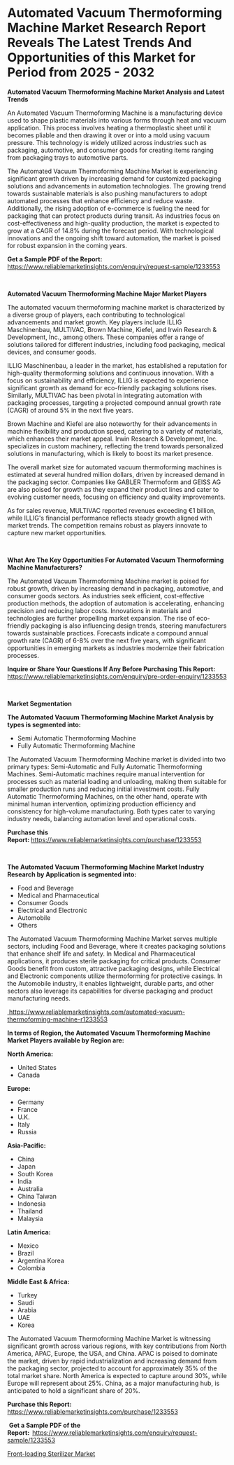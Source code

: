 <p><h1>Automated Vacuum Thermoforming Machine Market Research Report Reveals The Latest Trends And Opportunities of this Market for Period from 2025 - 2032</h1></p><p><strong>Automated Vacuum Thermoforming Machine Market Analysis and Latest Trends</strong></p>
<p><p>An Automated Vacuum Thermoforming Machine is a manufacturing device used to shape plastic materials into various forms through heat and vacuum application. This process involves heating a thermoplastic sheet until it becomes pliable and then drawing it over or into a mold using vacuum pressure. This technology is widely utilized across industries such as packaging, automotive, and consumer goods for creating items ranging from packaging trays to automotive parts.</p><p>The Automated Vacuum Thermoforming Machine Market is experiencing significant growth driven by increasing demand for customized packaging solutions and advancements in automation technologies. The growing trend towards sustainable materials is also pushing manufacturers to adopt automated processes that enhance efficiency and reduce waste. Additionally, the rising adoption of e-commerce is fueling the need for packaging that can protect products during transit. As industries focus on cost-effectiveness and high-quality production, the market is expected to grow at a CAGR of 14.8% during the forecast period. With technological innovations and the ongoing shift toward automation, the market is poised for robust expansion in the coming years.</p></p>
<p><strong>Get a Sample PDF of the Report:&nbsp;</strong> <a href="https://www.reliablemarketinsights.com/enquiry/request-sample/1233553?utm_campaign=3286&utm_medium=2&utm_source=Github&utm_content=ia&utm_term=11042025&utm_id=automated-vacuum-thermoforming-machine">https://www.reliablemarketinsights.com/enquiry/request-sample/1233553</a></p>
<p>&nbsp;</p>
<p><strong>Automated Vacuum Thermoforming Machine Major Market Players</strong></p>
<p><p>The automated vacuum thermoforming machine market is characterized by a diverse group of players, each contributing to technological advancements and market growth. Key players include ILLIG Maschinenbau, MULTIVAC, Brown Machine, Kiefel, and Irwin Research & Development, Inc., among others. These companies offer a range of solutions tailored for different industries, including food packaging, medical devices, and consumer goods.</p><p>ILLIG Maschinenbau, a leader in the market, has established a reputation for high-quality thermoforming solutions and continuous innovation. With a focus on sustainability and efficiency, ILLIG is expected to experience significant growth as demand for eco-friendly packaging solutions rises. Similarly, MULTIVAC has been pivotal in integrating automation with packaging processes, targeting a projected compound annual growth rate (CAGR) of around 5% in the next five years.</p><p>Brown Machine and Kiefel are also noteworthy for their advancements in machine flexibility and production speed, catering to a variety of materials, which enhances their market appeal. Irwin Research & Development, Inc. specializes in custom machinery, reflecting the trend towards personalized solutions in manufacturing, which is likely to boost its market presence.</p><p>The overall market size for automated vacuum thermoforming machines is estimated at several hundred million dollars, driven by increased demand in the packaging sector. Companies like GABLER Thermoform and GEISS AG are also poised for growth as they expand their product lines and cater to evolving customer needs, focusing on efficiency and quality improvements.</p><p>As for sales revenue, MULTIVAC reported revenues exceeding €1 billion, while ILLIG's financial performance reflects steady growth aligned with market trends. The competition remains robust as players innovate to capture new market opportunities.</p></p>
<p>&nbsp;</p>
<p><strong>What Are The Key Opportunities For Automated Vacuum Thermoforming Machine Manufacturers?</strong></p>
<p><p>The Automated Vacuum Thermoforming Machine market is poised for robust growth, driven by increasing demand in packaging, automotive, and consumer goods sectors. As industries seek efficient, cost-effective production methods, the adoption of automation is accelerating, enhancing precision and reducing labor costs. Innovations in materials and technologies are further propelling market expansion. The rise of eco-friendly packaging is also influencing design trends, steering manufacturers towards sustainable practices. Forecasts indicate a compound annual growth rate (CAGR) of 6-8% over the next five years, with significant opportunities in emerging markets as industries modernize their fabrication processes.</p></p>
<p><strong>Inquire or Share Your Questions If Any Before Purchasing This Report:</strong> <a href="https://www.reliablemarketinsights.com/enquiry/pre-order-enquiry/1233553?utm_campaign=3286&utm_medium=2&utm_source=Github&utm_content=ia&utm_term=11042025&utm_id=automated-vacuum-thermoforming-machine">https://www.reliablemarketinsights.com/enquiry/pre-order-enquiry/1233553</a></p>
<p>&nbsp;</p>
<p><strong>Market Segmentation</strong></p>
<p><strong>The Automated Vacuum Thermoforming Machine Market Analysis by types is segmented into:</strong></p>
<p><ul><li>Semi Automatic Thermoforming Machine</li><li>Fully Automatic Thermoforming Machine</li></ul></p>
<p><p>The Automated Vacuum Thermoforming Machine market is divided into two primary types: Semi-Automatic and Fully Automatic Thermoforming Machines. Semi-Automatic machines require manual intervention for processes such as material loading and unloading, making them suitable for smaller production runs and reducing initial investment costs. Fully Automatic Thermoforming Machines, on the other hand, operate with minimal human intervention, optimizing production efficiency and consistency for high-volume manufacturing. Both types cater to varying industry needs, balancing automation level and operational costs.</p></p>
<p><strong>Purchase this Report:&nbsp;</strong><a href="https://www.reliablemarketinsights.com/purchase/1233553?utm_campaign=3286&utm_medium=2&utm_source=Github&utm_content=ia&utm_term=11042025&utm_id=automated-vacuum-thermoforming-machine">https://www.reliablemarketinsights.com/purchase/1233553</a></p>
<p>&nbsp;</p>
<p><strong>The Automated Vacuum Thermoforming Machine Market Industry Research by Application is segmented into:</strong></p>
<p><ul><li>Food and Beverage</li><li>Medical and Pharmaceutical</li><li>Consumer Goods</li><li>Electrical and Electronic</li><li>Automobile</li><li>Others</li></ul></p>
<p><p>The Automated Vacuum Thermoforming Machine Market serves multiple sectors, including Food and Beverage, where it creates packaging solutions that enhance shelf life and safety. In Medical and Pharmaceutical applications, it produces sterile packaging for critical products. Consumer Goods benefit from custom, attractive packaging designs, while Electrical and Electronic components utilize thermoforming for protective casings. In the Automobile industry, it enables lightweight, durable parts, and other sectors also leverage its capabilities for diverse packaging and product manufacturing needs.</p></p>
<p><a href="https://www.reliablemarketinsights.com/automated-vacuum-thermoforming-machine-r1233553?utm_campaign=3286&utm_medium=2&utm_source=Github&utm_content=ia&utm_term=11042025&utm_id=automated-vacuum-thermoforming-machine">&nbsp;https://www.reliablemarketinsights.com/automated-vacuum-thermoforming-machine-r1233553</a></p>
<p><strong>In terms of Region, the Automated Vacuum Thermoforming Machine Market Players available by Region are:</strong></p>
<p>
    <p> <strong> North America: </strong>
        <ul>
            <li>United States</li>
            <li>Canada</li>
        </ul>
        </p> 
    <p> <strong> Europe: </strong>
        <ul>
            <li>Germany</li>
            <li>France</li>
            <li>U.K.</li>
            <li>Italy</li>
            <li>Russia</li>
        </ul>
        </p> 
    <p> <strong> Asia-Pacific: </strong>
        <ul>
            <li>China</li>
            <li>Japan</li>
            <li>South Korea</li>
            <li>India</li>
            <li>Australia</li>
            <li>China Taiwan</li>
            <li>Indonesia</li>
            <li>Thailand</li>
            <li>Malaysia</li>
        </ul>
        </p> 
    <p> <strong> Latin America: </strong>
        <ul>
            <li>Mexico</li>
            <li>Brazil</li>
            <li>Argentina Korea</li>
            <li>Colombia</li>
        </ul>
        </p> 
    <p> <strong> Middle East & Africa: </strong>
        <ul>
            <li>Turkey</li>
            <li>Saudi</li>
            <li>Arabia</li>
            <li>UAE</li>
            <li>Korea</li>
        </ul>
    </p>
    </p>
<p><p>The Automated Vacuum Thermoforming Machine Market is witnessing significant growth across various regions, with key contributions from North America, APAC, Europe, the USA, and China. APAC is poised to dominate the market, driven by rapid industrialization and increasing demand from the packaging sector, projected to account for approximately 35% of the total market share. North America is expected to capture around 30%, while Europe will represent about 25%. China, as a major manufacturing hub, is anticipated to hold a significant share of 20%.</p></p>
<p><strong>Purchase this Report: </strong><a href="https://www.reliablemarketinsights.com/purchase/1233553?utm_campaign=3286&utm_medium=2&utm_source=Github&utm_content=ia&utm_term=11042025&utm_id=automated-vacuum-thermoforming-machine">https://www.reliablemarketinsights.com/purchase/1233553</a></p>
<p>&nbsp;<strong>Get a Sample PDF of the Report:&nbsp;&nbsp;</strong><a href="https://www.reliablemarketinsights.com/enquiry/request-sample/1233553?utm_campaign=3286&utm_medium=2&utm_source=Github&utm_content=ia&utm_term=11042025&utm_id=automated-vacuum-thermoforming-machine">https://www.reliablemarketinsights.com/enquiry/request-sample/1233553</a></p>
<p><strong></strong></p>
<p><p><a href="https://github.com/plawragarile/Market-Research-Report-List-1/blob/main/front-loading-sterilizer-market.md?utm_campaign=3286&utm_medium=2&utm_source=Github&utm_content=ia&utm_term=11042025&utm_id=automated-vacuum-thermoforming-machine">Front-loading Sterilizer Market</a></p></p>